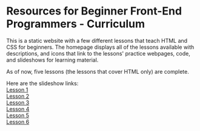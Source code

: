 # Resources for Beginner Front-End Programmers - Curriculum

This is a static website with a few different lessons that teach HTML and CSS for beginners. The homepage displays all of the lessons available with descriptions, and icons that link to the lessons' practice webpages, code, and slideshows for learning material.

As of now, five lessons (the lessons that cover HTML only) are complete.

Here are the slideshow links: <br>
<a href = "https://docs.google.com/presentation/d/13w8vHCMTdhBgNaJ2MT3IjfFwnt9cozCY-0eubkrqZWM/edit?usp=sharing">Lesson 1</a>
<br>
<a href = "https://docs.google.com/presentation/d/15Pg9b_JKHSHxJbBM4XHXPXLciQTDNNHbBb_0W9B7a1k/edit?usp=sharing">Lesson 2</a>
<br>
<a href = "https://docs.google.com/presentation/d/17ROgt8rTyHm543UxhyMnuuxo-T6eS7ZEaZ0uZ1gwEK8/edit?usp=sharing">Lesson 3</a>
<br>
<a href = "https://docs.google.com/presentation/d/1d8TR4MSzV47_GU2AaZ8-X0phq4EEDHURu5uLiKCC3aI/edit?usp=sharing">Lesson 4</a>
<br>
<a href = "https://docs.google.com/presentation/d/1wFlXDG-sD88adFqP-buPJLwNUbe5xV6BTdIfNTEIu6o/edit?usp=sharing">Lesson 5</a>
<br>
<a href = "https://docs.google.com/presentation/d/1d5_W5MmYVXw1gJgojUQkyV0wSXpyb96GqpvYJpWLGEY/edit?usp=sharing">Lesson 6</a>
